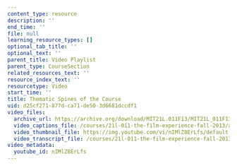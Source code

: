 ```yaml
---
content_type: resource
description: ''
end_time: ''
file: null
learning_resource_types: []
optional_tab_title: ''
optional_text: ''
parent_title: Video Playlist
parent_type: CourseSection
related_resources_text: ''
resource_index_text: ''
resourcetype: Video
start_time: ''
title: Thematic Spines of the Course
uid: d25cf271-877d-ca71-de50-3d6681dccdf1
video_files:
  archive_url: https://archive.org/download/MIT21L.011F13/MIT21L_011F13_Instructor_ThematicSpines_300k.mp4
  video_captions_file: /courses/21l-011-the-film-experience-fall-2013/a39e5de0d2cc54808ddf2d1dfdb4355a_nIMlZ8ErLfs.vtt
  video_thumbnail_file: https://img.youtube.com/vi/nIMlZ8ErLfs/default.jpg
  video_transcript_file: /courses/21l-011-the-film-experience-fall-2013/1fd7cf7fcf3bf725a473b8111a2829f1_nIMlZ8ErLfs.pdf
video_metadata:
  youtube_id: nIMlZ8ErLfs
---
```

